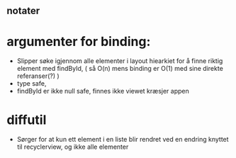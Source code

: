 ## notater

# argumenter for binding:
* Slipper søke igjennom alle elementer i layout hiearkiet for å finne riktig element med findById, 
  ( så O(n) mens binding er O(1) med sine direkte referanser(?) )
* type safe,
* findById er ikke null safe, finnes ikke viewet kræsjer appen

# diffutil
* Sørger for at kun ett element i en liste blir rendret ved en endring knyttet til recyclerview, og ikke alle elementer